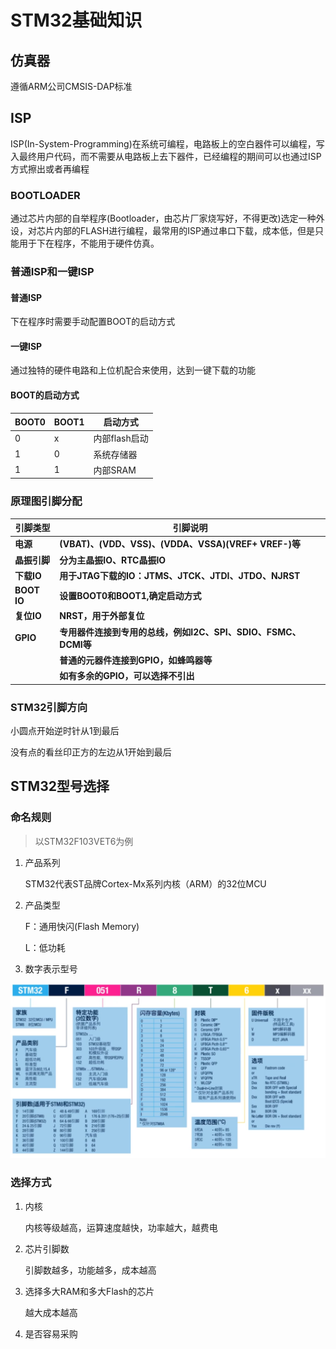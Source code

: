 # STM32基础知识

## 仿真器

遵循ARM公司CMSIS-DAP标准

## ISP

ISP(In-System-Programming)在系统可编程，电路板上的空白器件可以编程，写入最终用户代码，而不需要从电路板上去下器件，已经编程的期间可以也通过ISP方式擦出或者再编程

### BOOTLOADER

通过芯片内部的自举程序(Bootloader，由芯片厂家烧写好，不得更改)选定一种外设，对芯片内部的FLASH进行编程，最常用的ISP通过串口下载，成本低，但是只能用于下在程序，不能用于硬件仿真。

### 普通ISP和一键ISP

#### 普通ISP

下在程序时需要手动配置BOOT的启动方式

#### 一键ISP

通过独特的硬件电路和上位机配合来使用，达到一键下载的功能

#### BOOT的启动方式

| BOOT0 | BOOT1 | 启动方式      |
| ----- | ----- | ------------- |
| 0     | x     | 内部flash启动 |
| 1     | 0     | 系统存储器    |
| 1     | 1     | 内部SRAM      |

### 原理图引脚分配

| 引脚类型     | 引脚说明                                                     |
| ------------ | ------------------------------------------------------------ |
| **电源**     | **(VBAT)、(VDD、VSS)、(VDDA、VSSA)(VREF+ VREF-)等**          |
| **晶振引脚** | **分为主晶振IO、RTC晶振IO**                                  |
| **下载IO**   | **用于JTAG下载的IO：JTMS、JTCK、JTDI、JTDO、NJRST**          |
| **BOOT IO**  | **设置BOOT0和BOOT1,确定启动方式**                            |
| **复位IO**   | **NRST，用于外部复位**                                       |
| **GPIO**     | **专用器件连接到专用的总线，例如I2C、SPI、SDIO、FSMC、DCMI等** |
|              | **普通的元器件连接到GPIO，如蜂鸣器等**                       |
|              | **如有多余的GPIO，可以选择不引出**                           |

### STM32引脚方向

小圆点开始逆时针从1到最后

没有点的看丝印正方的左边从1开始到最后

## STM32型号选择

### 命名规则

> 以STM32F103VET6为例

1. 产品系列

    STM32代表ST品牌Cortex-Mx系列内核（ARM）的32位MCU

2. 产品类型

   F：通用快闪(Flash Memory)

   L：低功耗

3. 数字表示型号

![Pasted image 20210309230825](../../../../../pictures/Pasted%20image%2020210309230825.png)

### 选择方式

1. 内核

   内核等级越高，运算速度越快，功率越大，越费电

2. 芯片引脚数

   引脚数越多，功能越多，成本越高

3. 选择多大RAM和多大Flash的芯片

   越大成本越高

4. 是否容易采购


